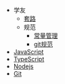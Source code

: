 - 学友
  - [套路](./src/0001.md)
  - 规范
    - [常量管理](./src/0002.md)
    - [git规范](./src/0003.md)
- [JavaScript](https://yangxueyou.github.io/xueyou-javascript/#/)
- [TypeScript](https://yangxueyou.github.io/xueyou-typescript/#/)
- [Nodejs](https://yangxueyou.github.io/xueyou-nodejs/#/)
- [Git](https://yangxueyou.github.io/xueyou-git/#/)